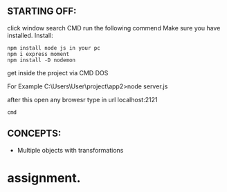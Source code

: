 ## STARTING OFF:
 click window search CMD
 run the following commend 
Make sure you have installed.
Install: 
```
npm install node js in your pc
npm i express moment
npm install -D nodemon

```
get inside the project via CMD DOS

For Example 
C:\Users\User\project\app2>node server.js

after this open any browesr 
type  in url
localhost:2121
```
cmd 
```

## CONCEPTS:

* Multiple objects with transformations

# assignment.

